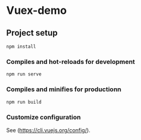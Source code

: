 # Vuex-demo

## Project setup
```
npm install
```

### Compiles and hot-reloads for development
```
npm run serve
```

### Compiles and minifies for productionn
```
npm run build
```

### Customize configuration
See (https://cli.vuejs.org/config/).
